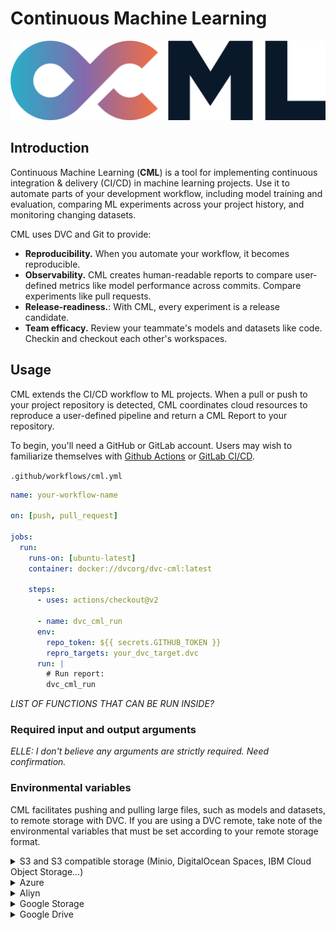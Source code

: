 # Continuous Machine Learning

![logo](imgs/dark_logo.png)


## Introduction
Continuous Machine Learning (**CML**) is a tool for implementing continuous integration & delivery (CI/CD) in 
machine learning projects. Use it to automate parts of your development workflow, including
model training and evaluation, comparing ML experiments across your project history, and 
monitoring changing datasets. 

CML uses DVC and Git to provide: 

- **Reproducibility.** When you automate your workflow, it becomes reproducible. 
- **Observability.** CML creates human-readable reports to compare user-defined metrics like model performance across commits. Compare experiments like pull requests. 
- **Release-readiness.**: With CML, every experiment is a release candidate. 
- **Team efficacy.** Review your teammate's models and datasets like code. Checkin and checkout each other's workspaces. 

## Usage
CML extends the CI/CD workflow to ML projects. When a pull or push to your project repository is detected, CML coordinates cloud resources to reproduce a user-defined pipeline and return a CML Report to your repository. 

To begin, you'll need a GitHub or GitLab account. Users may wish to familiarize themselves with 
[Github Actions](https://help.github.com/en/actions) or [GitLab CI/CD](https://about.gitlab.com/stages-devops-lifecycle/continuous-integration/).

`.github/workflows/cml.yml`

```yaml
name: your-workflow-name

on: [push, pull_request]

jobs:
  run:
    runs-on: [ubuntu-latest]
    container: docker://dvcorg/dvc-cml:latest

    steps:
      - uses: actions/checkout@v2

      - name: dvc_cml_run
      env:
        repo_token: ${{ secrets.GITHUB_TOKEN }}
        repro_targets: your_dvc_target.dvc
      run: |
        # Run report:
        dvc_cml_run
```
_LIST OF FUNCTIONS THAT CAN BE RUN INSIDE?_

### Required input and output arguments
_ELLE: I don't believe any arguments are strictly required. Need confirmation._

### Environmental variables
CML facilitates pushing and pulling large files, such as models and datasets, to remote storage with DVC. If you are using a DVC remote, take note of the environmental variables that must be set according to your remote storage format. 

<details>
  <summary>
  S3 and S3 compatible storage (Minio, DigitalOcean Spaces, IBM Cloud Object Storage...)
  </summary>

```yaml
# Github
env:
  AWS_ACCESS_KEY_ID: ${{ secrets.AWS_ACCESS_KEY_ID }}
  AWS_SECRET_ACCESS_KEY: ${{ secrets.AWS_SECRET_ACCESS_KEY }}
  AWS_SESSION_TOKEN: ${{ secrets.AWS_SESSION_TOKEN }}
```

> :point_right: AWS_SESSION_TOKEN is optional.

</details>

<details>
  <summary>
  Azure
  </summary>

```yaml
env:
  AZURE_STORAGE_CONNECTION_STRING:
    ${{ secrets.AZURE_STORAGE_CONNECTION_STRING }}
  AZURE_STORAGE_CONTAINER_NAME: ${{ secrets.AZURE_STORAGE_CONTAINER_NAME }}
```

</details>

<details>
  <summary>
  Aliyn
  </summary>

```yaml
env:
  OSS_BUCKET: ${{ secrets.OSS_BUCKET }}
  OSS_ACCESS_KEY_ID: ${{ secrets.OSS_ACCESS_KEY_ID }}
  OSS_ACCESS_KEY_SECRET: ${{ secrets.OSS_ACCESS_KEY_SECRET }}
  OSS_ENDPOINT: ${{ secrets.OSS_ENDPOINT }}
```

</details>

<details>
  <summary>
  Google Storage
  </summary>

> :warning: Normally, GOOGLE_APPLICATION_CREDENTIALS points to the path of the
> json file that contains the credentials. However in the action this variable
> CONTAINS the content of the file. Copy that json and add it as a secret.

```yaml
env:
  GOOGLE_APPLICATION_CREDENTIALS: ${{ secrets.GOOGLE_APPLICATION_CREDENTIALS }}
```

</details>

<details>
  <summary>
  Google Drive
  </summary>

> :warning: After configuring your
> [Google Drive credentials](https://dvc.org/doc/command-reference/remote/add)
> you will find a json file at
> `your_project_path/.dvc/tmp/gdrive-user-credentials.json`. Copy that json and
> add it as a secret.

```yaml
env:
  GDRIVE_CREDENTIALS_DATA: ${{ secrets.GDRIVE_CREDENTIALS_DATA }}
```

### Secrets
#### Required
`GITHUB_TOKEN` - GitHub provides a token that you can use to authenticate on behalf of GitHub Actions. [See here](https://help.github.com/en/actions/configuring-and-managing-workflows/authenticating-with-the-github_token) for steps to configure.

#### Optional
DVC support different kinds of remote
[storage](https://dvc.org/doc/command-reference/remote/add). To setup them
properly you have to setup credentials (if needed) as Github
[secrets](https://help.github.com/es/actions/automating-your-workflow-with-github-actions/creating-and-using-encrypted-secrets).




## Example use case
